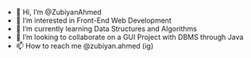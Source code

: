 - 👋 Hi, I’m @ZubiyanAhmed
- 👀 I’m interested in Front-End Web Development
- 🌱 I’m currently learning Data Structures and Algorithms
- 💞️ I’m looking to collaborate on a GUI Project with DBMS through Java
- 📫 How to reach me @zubiyan.ahmed (ig)

<!---
ZubiyanAhmed/ZubiyanAhmed is a ✨ special ✨ repository because its `README.md` (this file) appears on your GitHub profile.
You can click the Preview link to take a look at your changes.
--->
